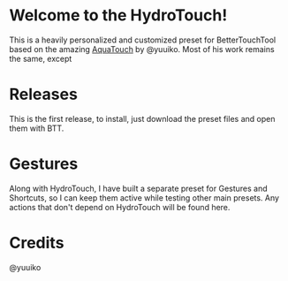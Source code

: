 Welcome to the HydroTouch!
===========================

This is a heavily personalized and customized preset for BetterTouchTool based on the amazing [AquaTouch](https://community.folivora.ai/c/setup-preset-sharing/aquatouch) by @yuuiko. Most of his work remains the same, except

Releases
========
This is the first release, to install, just download the preset files and open them with BTT.

Gestures
========
Along with HydroTouch, I have built a separate preset for Gestures and Shortcuts, so I can keep them active while testing other main presets. Any actions that don't depend on HydroTouch will be found here.






Credits
==
@yuuiko
